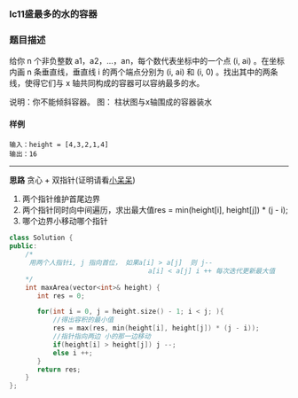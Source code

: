 ### lc11盛最多的水的容器

### 题目描述
给你 n 个非负整数 a1，a2，...，an，每个数代表坐标中的一个点 (i, ai) 。在坐标内画 n 条垂直线，垂直线 i 的两个端点分别为 (i, ai) 和 (i, 0) 。找出其中的两条线，使得它们与 x 轴共同构成的容器可以容纳最多的水。

说明：你不能倾斜容器。
图： 柱状图与x轴围成的容器装水
#### 样例

```
输入：height = [4,3,2,1,4]
输出：16
```

----------

**思路**
贪心 + 双指针(证明请看[小呆呆](https://www.acwing.com/solution/content/14988/`))
1. 两个指针维护首尾边界
2. 两个指针同时向中间遍历，求出最大值res = min(height[i], height[j]) * (j - i);
3. 哪个边界小移动哪个指针
```c++
class Solution {
public:
    /*
     用两个人指针i, j 指向首位， 如果a[i] > a[j]  则 j--
                                   a[i] < a[j] i ++ 每次迭代更新最大值
    */
    int maxArea(vector<int>& height) {
       int res = 0;

       for(int i = 0, j = height.size() - 1; i < j; ){
           //得出容积的最小值
           res = max(res, min(height[i], height[j]) * (j - i));
           //指针指向两边 小的那一边移动
           if(height[i] > height[j]) j --;
           else i ++;
       }
       return res;
    }
};
```